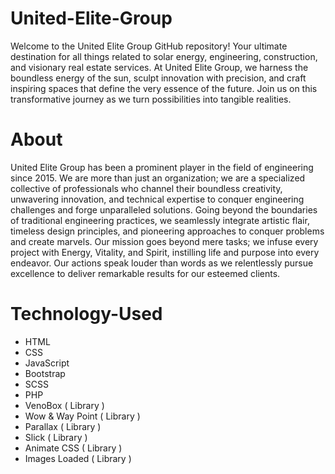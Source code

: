 # United-Elite-Group
Welcome to the United Elite Group GitHub repository! Your ultimate destination for all things related to solar energy, engineering, construction, and visionary real estate services. At United Elite Group, we harness the boundless energy of the sun, sculpt innovation with precision, and craft inspiring spaces that define the very essence of the future. Join us on this transformative journey as we turn possibilities into tangible realities.

# About
United Elite Group has been a prominent player in the field of engineering since 2015. We are more than just an organization; we are a specialized collective of professionals who channel their boundless creativity, unwavering innovation, and technical expertise to conquer engineering challenges and forge unparalleled solutions. Going beyond the boundaries of traditional engineering practices, we seamlessly integrate artistic flair, timeless design principles, and pioneering approaches to conquer problems and create marvels. Our mission goes beyond mere tasks; we infuse every project with Energy, Vitality, and Spirit, instilling life and purpose into every endeavor. Our actions speak louder than words as we relentlessly pursue excellence to deliver remarkable results for our esteemed clients.

# Technology-Used
* HTML
* CSS
* JavaScript
* Bootstrap
* SCSS
* PHP
* VenoBox ( Library )
* Wow & Way Point ( Library )
* Parallax ( Library )
* Slick ( Library )
* Animate CSS ( Library )
* Images Loaded ( Library )
